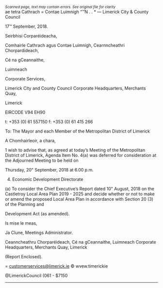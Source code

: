*<small>Scanned page, text may contain errors. See original file for clarity</small>*  
ae tetra Cathrach
= Contae Luimnigh
“™N . . *
— Limerick City
& County Council

17™ September, 2018.

Seirbhisi Corparéideacha,

Comhairle Cathrach agus Contae Luimnigh,
Cearnncheathri Chorpardideach,

Cé na gCeannaithe,

Luimneach

Corporate Services,

Limerick City and County Council
Corporate Headquarters,
Merchants Quay,

Limerick

EIRCODE V94 EH90

t: +353 (0) 61 557150
f: +353 (0) 61 415 266

To: The Mayor and each Member of the Metropolitan District of Limerick

A Chomhairleoir, a chara,

1 wish to advise that, as agreed at today’s Meeting of the Metropolitan District of Limerick,
Agenda Item No. 4(a) was deferred for consideration at the Adjourned Meeting to be held on

Thursday, 20" September, 2018 at 6.00 p.m.

4. Economic Development Directorate

(a) To consider the Chief Executive’s Report dated 10" August, 2018 on the Castletroy
Local Area Plan 2019 - 2025 and decide whether or not to make or amend the
proposed Local Area Plan in accordance with Section 20 (3) of the Planning and

Development Act (as amended).

Is mise le meas,

Ja Clune,
Meetings Administrator.

Ceanncheathru Chorparéideach, Cé na gCeannaithe, Luimneach
Corporate Headquarters, Merchants Quay, Limerick

(Report Enclosed).

= customerservices@limerick.ie
© wvew.timerickie

@LimerickCouncil
(061 - $7150

---
